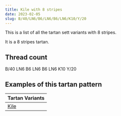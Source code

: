 ```yaml
---
title: Kile with 8 stripes
date: 2023-02-05
slug: B/40/LN6/B6/LN6/B6/LN6/K10/Y/20
---
```

This is a list of all the tartan sett variants with 8 stripes.

It is a 8 stripes tartan.


## Thread count
B/40 LN6 B6 LN6 B6 LN6 K10 Y/20

## Examples of this tartan pattern

| Tartan Variants |
|---------------|
| [Kile](/variants/b/40/ln6/b6/ln6/b6/ln6/k10/y/20-b304080-k000000-lne0e0e0-yf0c000)||
